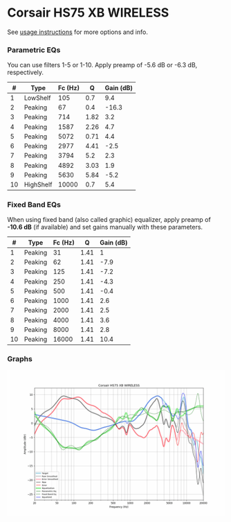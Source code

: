 # Corsair HS75 XB WIRELESS
See [usage instructions](https://github.com/jaakkopasanen/AutoEq#usage) for more options and info.

### Parametric EQs
You can use filters 1-5 or 1-10. Apply preamp of -5.6 dB or -6.3 dB, respectively.

|   # | Type      |   Fc (Hz) |    Q |   Gain (dB) |
|-----|-----------|-----------|------|-------------|
|   1 | LowShelf  |       105 | 0.7  |         9.4 |
|   2 | Peaking   |        67 | 0.4  |       -16.3 |
|   3 | Peaking   |       714 | 1.82 |         3.2 |
|   4 | Peaking   |      1587 | 2.26 |         4.7 |
|   5 | Peaking   |      5072 | 0.71 |         4.4 |
|   6 | Peaking   |      2977 | 4.41 |        -2.5 |
|   7 | Peaking   |      3794 | 5.2  |         2.3 |
|   8 | Peaking   |      4892 | 3.03 |         1.9 |
|   9 | Peaking   |      5630 | 5.84 |        -5.2 |
|  10 | HighShelf |     10000 | 0.7  |         5.4 |

### Fixed Band EQs
When using fixed band (also called graphic) equalizer, apply preamp of **-10.6 dB** (if available) and set gains manually with these parameters.

|   # | Type    |   Fc (Hz) |    Q |   Gain (dB) |
|-----|---------|-----------|------|-------------|
|   1 | Peaking |        31 | 1.41 |         1   |
|   2 | Peaking |        62 | 1.41 |        -7.9 |
|   3 | Peaking |       125 | 1.41 |        -7.2 |
|   4 | Peaking |       250 | 1.41 |        -4.3 |
|   5 | Peaking |       500 | 1.41 |        -0.4 |
|   6 | Peaking |      1000 | 1.41 |         2.6 |
|   7 | Peaking |      2000 | 1.41 |         2.5 |
|   8 | Peaking |      4000 | 1.41 |         3.6 |
|   9 | Peaking |      8000 | 1.41 |         2.8 |
|  10 | Peaking |     16000 | 1.41 |        10.4 |

### Graphs
![](./Corsair%20HS75%20XB%20WIRELESS.png)
